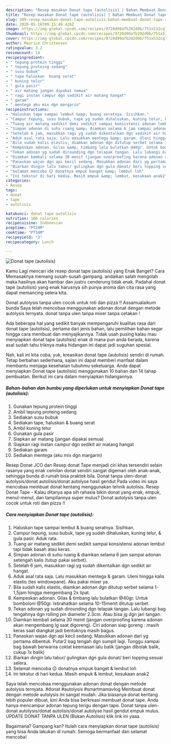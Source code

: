 ```yaml
---
description: "Resep masakan Donat tape (autolisis) | Bahan Membuat Donat tape (autolisis) Yang Enak Banget"
title: "Resep masakan Donat tape (autolisis) | Bahan Membuat Donat tape (autolisis) Yang Enak Banget"
slug: 309-resep-masakan-donat-tape-autolisis-bahan-membuat-donat-tape-autolisis-yang-enak-banget
date: 2020-05-16T09:15:49.426Z
image: https://img-global.cpcdn.com/recipes/9720d99afb202d9b/751x532cq70/donat-tape-autolisis-foto-resep-utama.jpg
thumbnail: https://img-global.cpcdn.com/recipes/9720d99afb202d9b/751x532cq70/donat-tape-autolisis-foto-resep-utama.jpg
cover: https://img-global.cpcdn.com/recipes/9720d99afb202d9b/751x532cq70/donat-tape-autolisis-foto-resep-utama.jpg
author: Maurice Christensen
ratingvalue: 3.2
reviewcount: 14
recipeingredient:
- " tepung protein tinggi"
- " tepung proteing sedang"
- " susu bubuk"
- " tape haluskan  buang serat"
- " kuning telur"
- " gula pasir"
- " air matang jangan dipakai semua"
- " ragi instan campur dgn sedikit air matang hangat"
- " garam"
- " mentega aku mix dgn margarin"
recipeinstructions:
- "Haluskan tape sampai lembut &amp; buang seratnya. Sisihkan."
- "Campur tepung, susu bubuk, tape yg sudah dihaluskan, kuning telur, &amp; gula pasir. Aduk rata."
- "Tuang air matang sedikit demi sedikit sampai konsistensi adonan lembut tapi tidak basah atau keras."
- "Simpan adonan di suhu ruang &amp; diamkan selama 6 jam sampai adonan setengah kalis (tutup pakai serbet)."
- "Setelah 6 jam, masukkan ragi yg sudah dikentalkan dgn sedikit air hangat."
- "Aduk asal rata saja. Lalu masukkan mentega &amp; garam. Uleni hingga kalis elastis (tes windowpane). Aku pakai mixer ya."
- "Bila sudah kalis elastis, diamkan adonan dgn ditutup serbet selama 1-1,5jam hingga mengembang 2x lipat."
- "Kempeskan adonan. Gilas &amp; timbang lalu bulatkan @40gr. Untuk bomboloni @50gr. Istirahatkan selama 10-15menit ditutup serbet."
- "Tekan adonan yg sudah dirounding dgn telapak tangan. Lalu lubangi bag tengahnya dgn rolling pin diameter 2.3cm. Atau bisa jg dgn jari tangan."
- "Diamkan kembali selama 30 menit (jangan overproofing karena adonan akan mengembang lg saat digoreng). Ciri adonan siap goreng : masih keras saat diangkat jadi bentuknya masih bagus."
- "Panaskan wajan dgn api kecil sedang. Masukkan adonan dari yg pertama dibentuk. Putar2 bag tengah dgn sumpit lagi. Tunggu sampai bag bawah berwarna coklat keemasan lalu balik (jangan dibolak balik, cukup 1x balik)"
- "Biarkan dingin lalu tabur/ gulingkan dgn gula donat/ beri topping sesuai selera."
- "Selamat mencoba 😉 donatnya empuk banget &amp; lembut loh"
- "Ini tekstur di hari kedua. Masih empuk &amp; lembut, kesukaan anak2"
categories:
- Resep
tags:
- donat
- tape
- autolisis

katakunci: donat tape autolisis 
nutrition: 166 calories
recipecuisine: Indonesian
preptime: "PT29M"
cooktime: "PT34M"
recipeyield: "3"
recipecategory: Lunch

---
```



![Donat tape (autolisis)](https://img-global.cpcdn.com/recipes/9720d99afb202d9b/751x532cq70/donat-tape-autolisis-foto-resep-utama.jpg)

Kamu Lagi mencari ide resep donat tape (autolisis) yang Enak Banget? Cara Memasaknya memang susah-susah gampang. andaikan salah mengolah maka hasilnya akan hambar dan justru cenderung tidak enak. Padahal donat tape (autolisis) yang enak harusnya sih punya aroma dan cita rasa yang dapat memancing selera kita.

Donat autolysis tanpa ulen cocok untuk roti dan pizza !! Assamualaikum bunda Saya telah mencobaa menggunakan adonan donat dengan metode autolysis ternyata. donat tanpa ulen tanpa mixer tanpa cetakan !

Ada beberapa hal yang sedikit banyak mempengaruhi kualitas rasa dari donat tape (autolisis), pertama dari jenis bahan, lalu pemilihan bahan segar hingga cara membuat dan menyajikannya. Tidak usah pusing kalau mau menyiapkan donat tape (autolisis) enak di mana pun anda berada, karena asal sudah tahu triknya maka hidangan ini dapat jadi suguhan spesial.


Nah, kali ini kita coba, yuk, kreasikan donat tape (autolisis) sendiri di rumah. Tetap berbahan sederhana, sajian ini dapat memberi manfaat dalam membantu menjaga kesehatan tubuhmu sekeluarga. Anda dapat menyiapkan Donat tape (autolisis) menggunakan 10 bahan dan 14 tahap pembuatan. Berikut ini cara dalam menyiapkan hidangannya.

<!--inarticleads1-->

##### Bahan-bahan dan bumbu yang diperlukan untuk menyiapkan Donat tape (autolisis):

1. Gunakan  tepung protein tinggi
1. Ambil  tepung proteing sedang
1. Sediakan  susu bubuk
1. Sediakan  tape, haluskan &amp; buang serat
1. Ambil  kuning telur
1. Gunakan  gula pasir
1. Siapkan  air matang (jangan dipakai semua)
1. Siapkan  ragi instan campur dgn sedikit air matang hangat
1. Sediakan  garam
1. Sediakan  mentega (aku mix dgn margarin)


Resep Donat JCO dan Resep donat Tape menjadi ciri khas tersendiri selain rasanya yang enak cemilan donat sendiri sangat digemari oleh anak-anak, sehingga bunda di rumah bisa praktek bila. Donat tanpa ulen-donat autolysis/donat autolisis/donat autolyse hasil gendut Pada video ini saya mencobaa membuat donat kentang menggunakan tehnik autolisis. Resep Donat Tape - Kalau ditanya apa sih rahasia bikin donat yang enak, empuk, menul-menul, dan tampilannya super mulus? Donat autolysis tanpa ulen cocok untuk roti dan pizza !! 

<!--inarticleads2-->

##### Cara menyiapkan Donat tape (autolisis):

1. Haluskan tape sampai lembut &amp; buang seratnya. Sisihkan.
1. Campur tepung, susu bubuk, tape yg sudah dihaluskan, kuning telur, &amp; gula pasir. Aduk rata.
1. Tuang air matang sedikit demi sedikit sampai konsistensi adonan lembut tapi tidak basah atau keras.
1. Simpan adonan di suhu ruang &amp; diamkan selama 6 jam sampai adonan setengah kalis (tutup pakai serbet).
1. Setelah 6 jam, masukkan ragi yg sudah dikentalkan dgn sedikit air hangat.
1. Aduk asal rata saja. Lalu masukkan mentega &amp; garam. Uleni hingga kalis elastis (tes windowpane). Aku pakai mixer ya.
1. Bila sudah kalis elastis, diamkan adonan dgn ditutup serbet selama 1-1,5jam hingga mengembang 2x lipat.
1. Kempeskan adonan. Gilas &amp; timbang lalu bulatkan @40gr. Untuk bomboloni @50gr. Istirahatkan selama 10-15menit ditutup serbet.
1. Tekan adonan yg sudah dirounding dgn telapak tangan. Lalu lubangi bag tengahnya dgn rolling pin diameter 2.3cm. Atau bisa jg dgn jari tangan.
1. Diamkan kembali selama 30 menit (jangan overproofing karena adonan akan mengembang lg saat digoreng). Ciri adonan siap goreng : masih keras saat diangkat jadi bentuknya masih bagus.
1. Panaskan wajan dgn api kecil sedang. Masukkan adonan dari yg pertama dibentuk. Putar2 bag tengah dgn sumpit lagi. Tunggu sampai bag bawah berwarna coklat keemasan lalu balik (jangan dibolak balik, cukup 1x balik)
1. Biarkan dingin lalu tabur/ gulingkan dgn gula donat/ beri topping sesuai selera.
1. Selamat mencoba 😉 donatnya empuk banget &amp; lembut loh
1. Ini tekstur di hari kedua. Masih empuk &amp; lembut, kesukaan anak2


Saya telah mencobaa menggunakan adonan donat dengan metode autolysis ternyata. #donat #autolysis #smartmamavlog Membuat donat dengan metode autolysis ini sangat mudah. Jika biasanya donat kentang lebih populer dibuat, kini Anda bisa berkreasi membuat donat tape. Anda hanya mencampur adonan tepung terigu dengan tape. Donat tanpa ulen-donat autolysis/donat autolisis/donat autolyse hasil gendut empuk mulus. UPDATE DONAT TANPA ULEN (Bukan Autolisis) klik link ini yaaa. 

Bagaimana? Gampang kan? Itulah cara menyiapkan donat tape (autolisis) yang bisa Anda lakukan di rumah. Semoga bermanfaat dan selamat mencoba!
